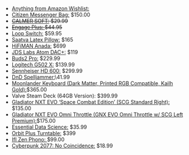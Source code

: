 - [Anything from Amazon Wishlist:](https://www.amazon.com/hz/wishlist/ls/1QUP5SL57X7DR?ref_=wl_share)
- [Citizen Messenger Bag:](https://chromeindustries.com/products/citizen-messenger-bag) \$150.00
- ~~[CALMER SOFT:](  https://www.flareaudio.com/en-us/products/calmer-soft?variant=40155456667751) \$29.99~~
- ~~[Engage Plus:  ](https://us.loopearplugs.com/products/engage-plus?variant=43838787813609&quiz-kit-id=11601&quiz-kit-api-call-url=https://api.quizkitapp.com/api/v1/quizzes/yWREBMdA0/add-to-cart )\$44.95~~
- [Loop Switch:](https://us.loopearplugs.com/products/switch?variant=45556674494697) \$59.95
- [Saatva Latex Pillow:](https://www.saatva.com/bedding/the-saatva-pillow?coupon=ktznlumbzxwrfktr) \$165
- [HiFiMAN Anada:]( https://www.headphones.com/collections/open-back/products/hifiman-ananda) \$699
- [JDS Labs Atom DAC+:](https://jdslabs.com/product/atom-dac-plus/) \$119 
- [Buds2 Pro:](https://www.bestbuy.com/site/samsung-galaxy-buds2-pro-true-wireless-earbud-headphones-bora-purple/6510541.p?skuId=6510541#anchor=productVariations) \$229.99 
- [Logitech G502 X:](https://www.bestbuy.com/site/logitech-g502-x-lightspeed-wireless-gaming-mouse-with-hero-25k-sensor-black/6512120.p?skuId=6512120) \$139.99 
- [Sennheiser HD 600:](https://www.amazon.com/dp/B00004SY4H/?psc=1) \$299.99
- [DnD Spelljammer:](https://www.amazon.com/dp/0786968168/?psc=1 )\41.99
- [Moonlander Keyboard (Dark Matter, Printed RGB Compatible, Kailh Gold):]( https://www.zsa.io/moonlander/buy )\$365.00 
- Valve Steam Deck (64GB Version): \$399.99 
- [Gladiator NXT EVO ‘Space Combat Edition’ (SCG Standard Right):](https://vkbcontrollers.com/?product=gladiator-evo-space-combat-edition) \$135.00 
- [Gladiator NXT EVO Omni Throttle (GNX EVO Omni Throttle w/ SCG Left Premium):]( https://vkbcontrollers.com/?product=gladiator-evo-omni-throttle )\$175.00
- [Essential Data Science:](https://www.amazon.com/Essential-Math-Data-Science-Fundamental/dp/1098102932/ref=zg_bs_13899_sccl_3/131-7746634-6821323?psc=1) \$35.99
- [Orbit Plus Turntable:](https://uturnaudio.com/products/orbit-plus-turntable) \$399
- [IfI Zen Phono: ](https://www.walmart.com/ip/iFi-Audio-ZEN-Air-Phono-External-Turntable-Phono-Preamplifier/1650287166?irgwc=1&sourceid=imp_12PXrFzRcxyPUE3w6208pQrzUkF1ReXnNSAVSY0&veh=aff&wmlspartner=imp_1943169&clickid=12PXrFzRcxyPUE3w6208pQrzUkF1ReXnNSAVSY0&sharedid=whathifi-us&affiliates_ad_id=568844&campaign_id=9383) \$99.00
- [Cyberpunk 2077: No Coincidence:]( https://www.hachettebookgroup.com/titles/rafal-kosik/cyberpunk-2077-no-coincidence/9780759555952/?lens=orbit) \$18.99

